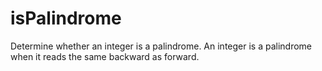 # isPalindrome

Determine whether an integer is a palindrome. An integer is a palindrome when it reads the same backward as forward.
